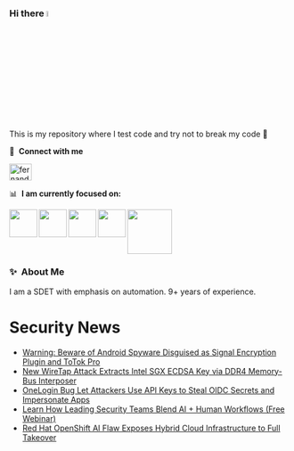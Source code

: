 ### Hi there <a href="https://www.gautamkrishnar.com/"><img src="https://media.giphy.com/media/hvRJCLFzcasrR4ia7z/giphy.gif" width="5%"></a>
This is my repository where I test code and try not to break my code :rofl:

🔗 &nbsp;**Connect with me**
<p align="left">
<a href="https://linkedin.com/in/fernandorlcruz" target="blank"><img align="center" src="https://raw.githubusercontent.com/rahuldkjain/github-profile-readme-generator/master/src/images/icons/Social/linked-in-alt.svg" alt="fernando cruz" height="30" width="40" /></a>
  
📊 &nbsp;**I am currently focused on:**

<img align="left" width='50' height='50' src="https://cdn.jsdelivr.net/gh/devicons/devicon/icons/python/python-original-wordmark.svg" />
<img align="left" width='50' height='50' src="https://cdn.jsdelivr.net/gh/devicons/devicon/icons/csharp/csharp-original.svg" />
<img align="left" width='50' height='50' src="https://cdn.jsdelivr.net/gh/devicons/devicon/icons/jenkins/jenkins-original.svg" />
<img align="left" width='50' height='50' src="https://www.svgrepo.com/show/306098/githubactions.svg" />
<img width='80' height='80' src="https://cdn2.vectorstock.com/i/1000x1000/64/81/security-testing-concept-icon-safety-audit-key-vector-29166481.jpg" />
          
          
  
### ✨&nbsp; About Me

I am a SDET with emphasis on automation. 9+ years of experience.

# Security News
<!-- BLOG-POST-LIST:START -->
- [Warning: Beware of Android Spyware Disguised as Signal Encryption Plugin and ToTok Pro](https://thehackernews.com/2025/10/warning-beware-of-android-spyware.html)
- [New WireTap Attack Extracts Intel SGX ECDSA Key via DDR4 Memory-Bus Interposer](https://thehackernews.com/2025/10/new-wiretap-attack-extracts-intel-sgx.html)
- [OneLogin Bug Let Attackers Use API Keys to Steal OIDC Secrets and Impersonate Apps](https://thehackernews.com/2025/10/onelogin-bug-let-attackers-use-api-keys.html)
- [Learn How Leading Security Teams Blend AI + Human Workflows &lpar;Free Webinar&rpar;](https://thehackernews.com/2025/10/how-leading-security-teams-blend-ai.html)
- [Red Hat OpenShift AI Flaw Exposes Hybrid Cloud Infrastructure to Full Takeover](https://thehackernews.com/2025/10/critical-red-hat-openshift-ai-flaw.html)
<!-- BLOG-POST-LIST:END -->
